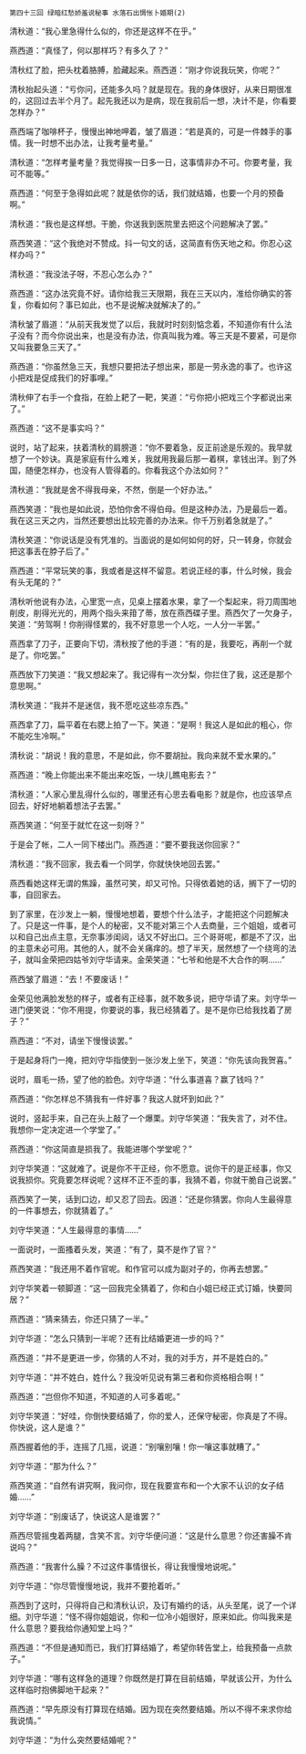     第四十三回 绿暗红愁娇羞说秘事 水落石出惆怅卜婚期(2) 

   清秋道：“我心里急得什么似的，你还是这样不在乎。”

   燕西道：“真怪了，何以那样巧？有多久了？”

   清秋红了脸，把头枕着胳膊，脸藏起来。燕西道：“刚才你说我玩笑，你呢？”

   清秋抬起头道：“亏你问，还能多久吗？就是现在。我的身体很好，从来日期很准的，这回过去半个月了。起先我还以为是病，现在我前后一想，决计不是，你看要怎样办？”

   燕西端了咖啡杯子，慢慢出神地呷着，皱了眉道：“若是真的，可是一件棘手的事情。我一时想不出办法，让我考量考量。”

   清秋道：“怎样考量考量？我觉得挨一日多一日，这事情非办不可。你要考量，我可不能等。”

   燕西道：“何至于急得如此呢？就是依你的话，我们就结婚，也要一个月的预备啊。”

   清秋道：“我也是这样想。干脆，你送我到医院里去把这个问题解决了罢。”

   燕西笑道：“这个我绝对不赞成。抖一句文的话，这简直有伤天地之和。你忍心这样办吗？”

   清秋道：“我没法子呀，不忍心怎么办？”

   燕西道：“这办法究竟不好。请你给我三天限期，我在三天以内，准给你确实的答复，你看如何？事已如此，也不是说解决就解决了的。”

   清秋皱了眉道：“从前天我发觉了以后，我就时时刻刻惦念着，不知道你有什么法子没有？而今你说出来，也是没有办法，你真叫我为难。等三天是不要紧，可是你又叫我要急三天了。”

   燕西道：“你虽然急三天，我想只要把法子想出来，那是一劳永逸的事了。也许这小把戏是促成我们的好事哩。”

   清秋伸了右手一个食指，在脸上耙了一靶，笑道：“亏你把小把戏三个字都说出来了。”

   燕西道：“这不是事实吗？”

   说时，站了起来，扶着清秋的肩膀道：“你不要着急，反正前途是乐观的。我早就想了一个妙诀。真是家庭有什么难关，我就用我最后那一着棋，拿钱出洋。到了外国，随便怎样办，也没有人管得着的。你看我这个办法如何？”

   清秋道：“我就是舍不得我母亲，不然，倒是一个好办法。”

   燕西笑道：“我也是如此说，恐怕你舍不得伯母。但是这种办法，乃是最后一着。我在这三天之内，当然还要想出比较完善的办法来。你千万别着急就是了。”

   清秋笑道：“你说话是没有凭准的。当面说的是如何如何的好，只一转身，你就会把这事丢在脖子后了。”

   燕西道：“平常玩笑的事，我或者是这样不留意。若说正经的事，什么时候，我会有头无尾的？”

   清秋听他说有办法，心里宽一点，见桌上摆着水果，拿了一个梨起来，将刀周围地削皮，削得光光的，用两个指头来箝了蒂，放在燕西碟子里。燕西欠了一欠身子，笑道：“劳驾啊！你削得怪累的，我不好意思一个人吃，一人分一半罢。”

   燕西拿了刀子，正要向下切，清秋按了他的手道：“有的是，我要吃，再削一个就是了。你吃罢。”

   燕西放下刀笑道：“我又想起来了。我记得有一次分梨，你拦住了我，这还是那个意思啊。”

   清秋笑道：“我并不是迷信，我不愿吃这些凉东西。”

   燕西拿了刀，扁平着在右腮上拍了一下。笑道：“是啊！我这人是如此的粗心，你不能吃生冷啊。”

   清秋说：“胡说！我的意思，不是如此，你不要胡扯。我向来就不爱水果的。”

   燕西道：“晚上你能出来不能出来吃饭，一块儿瞧电影去？”

   清秋道：“人家心里乱得什么似的，哪里还有心思去看电影？就是你，也应该早点回去，好好地躺着想法子去罢。”

   燕西笑道：“何至于就忙在这一刻呀？”

   于是会了帐，二人一同下楼出门。燕西道：“要不要我送你回家？”

   清秋道：“我不回家，我去看一个同学，你就快快地回去罢。”

   燕西看她这样无谓的焦躁，虽然可笑，却又可怜。只得依着她的话，搁下了一切的事，自回家去。

   到了家里，在沙发上一躺，慢慢地想着，要想个什么法子，才能把这个问题解决了。只是这一件事，是个人的秘密，又不能对第三个人去商量，三个姐姐，或者可以和自己出点主意，无奈事涉闺闼，话又不好出口。三个哥哥呢，都是不了汉，出的主意未必可用。其他的人，就不会关痛痒的。想了半天，居然想了一个绕弯的法子，就叫金荣把四姑爷刘守华请来。金荣笑道：“七爷和他是不大合作的啊……”

   燕西皱了眉道：“去！不要废话！”

   金荣见他满脸发愁的样子，或者有正经事，就不敢多说，把守华请了来。刘守华一进门便笑说：“你不用提，你要说的事，我已经猜着了。是不是你已给我找着了房子？”

   燕西道：“不对，请坐下慢慢谈罢。”

   于是起身将门一掩，把刘守华指使到一张沙发上坐下，笑道：“你先该向我贺喜。”

   说时，眉毛一扬，望了他的脸色。刘守华道：“什么事道喜？赢了钱吗？”

   燕西道：“你怎样总不猜我有一件好事？我这人就坏到如此？”

   说时，竖起手来，自己在头上敲了一个爆栗。刘守华笑道：“我失言了，对不住。我想你一定决定进一个学堂了。”

   燕西道：“你这简直是损我了。我能进哪个学堂呢？”

   刘守华笑道：“这就难了。说是你不干正经，你不愿意。说你干的是正经事，你又说我损你。究竟要怎样说呢？这样不正不歪的事，我猜不着，你就干脆自己说罢。”

   燕西笑了一笑，话到口边，却又忍了回去。因道：“还是你猜罢。你向人生最得意的一件事想去，你就猜着了。”

   刘守华笑道：“人生最得意的事情……”

   一面说时，一面搔着头发，笑道：“有了，莫不是作了官？”

   燕西笑道：“我还用不着作官呢。和作官可以成为副对子的，你再去想罢。”

   刘守华笑着一顿脚道：“这一回我完全猜着了，你和白小姐已经正式订婚，快要同居？”

   燕西道：“猜来猜去，你还只猜了一半。”

   刘守华道：“怎么只猜到一半呢？还有比结婚更进一步的吗？”

   燕西道：“并不是更进一步，你猜的人不对，我的对手方，并不是姓白的。”

   刘守华道：“并不姓白，姓什么？我没听见说有第三者和你资格相合啊！”

   燕西道：“岂但你不知道，不知道的人可多着呢。”

   刘守华笑道：“好哇，你倒快要结婚了，你的爱人，还保守秘密，你真是了不得。你快说，这人是谁？”

   燕西握着他的手，连摇了几摇，说道：“别嚷别嚷！你一嚷这事就糟了。”

   刘守华道：“那为什么？”

   燕西笑道：“自然有讲究啊，我问你，现在我要宣布和一个大家不认识的女子结婚……”

   刘守华道：“别废话了，快说这人是谁罢？”

   燕西尽管摇曳着两腿，含笑不言。刘守华便问道：“这是什么意思？你还害臊不肯说吗？”

   燕西道：“我害什么臊？不过这件事情很长，得让我慢慢地说呢。”

   刘守华道：“你尽管慢慢地说，我并不要抢着听。”

   燕西到了这时，只得将自己和清秋认识，及订有婚约的话，从头至尾，说了一个详细。刘守华道：“怪不得你姐姐说，你和一位冷小姐很好，原来如此。你叫我来是什么意思？要我给你通知堂上吗？”

   燕西道：“不但是通知而已，我们打算结婚了，希望你转告堂上，给我预备一点款子。”

   刘守华道：“哪有这样急的道理？你既然是打算在目前结婚，早就该公开，为什么这样临时抱佛脚地干起来？”

   燕西道：“早先原没有打算现在结婚。因为现在突然要结婚。所以不得不来求你给我说情。”

   刘守华道：“为什么突然要结婚呢？”

